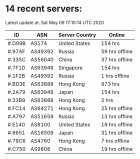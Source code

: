 # 14 recent servers:

Latest update at: Sat May 09 17:10:14 UTC 2020

| ID | ASN | Server Country | Online |
| -- | --- | -------------- | ------ |
| #.D09B | AS174 | United States | 154 hrs |
| #.97AF | AS49392 | Russia | 59 hrs offline |
| #.335C | AS56040 | China | 37 hrs offline |
| #.7F1D | AS63949 | Singapore | 154 hrs |
| #.1F2B | AS49392 | Russia | 1 hrs offline |
| #.BD3E | AS63888 | Hong Kong | 973 hrs |
| #.2A79 | AS63949 | Japan | 154 hrs |
| #.33B9 | AS63888 | Hong Kong | 2 hrs |
| #.FC14 | AS64271 | Hong Kong | 25 hrs offline |
| #.A797 | AS51659 | Russia | 13 hrs offline |
| #.E140 | AS8100 | United States | 19 hrs offline |
| #.6651 | AS16509 | Japan | 31 hrs offline |
| #.79C6 | AS4760 | Hong Kong | 7 hrs offline |
| #.C750 | AS9808 | China | 19 hrs offline |

